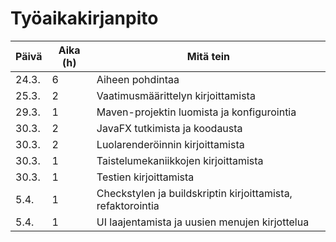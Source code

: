 # Työaikakirjanpito

| Päivä | Aika (h) | Mitä tein |
|-------|----------|-----------|
| 24.3. | 6        | Aiheen pohdintaa |
| 25.3. | 2        | Vaatimusmäärittelyn kirjoittamista |
| 29.3. | 1        | Maven-projektin luomista ja konfigurointia |
| 30.3. | 2        | JavaFX tutkimista ja koodausta |
| 30.3. | 2        | Luolarenderöinnin kirjoittamista |
| 30.3. | 1        | Taistelumekaniikkojen kirjoittamista |
| 30.3. | 1        | Testien kirjoittamista |
| 5.4.  | 1        | Checkstylen ja buildskriptin kirjoittamista, refaktorointia |
| 5.4.  | 1        | UI laajentamista ja uusien menujen kirjottelua |
